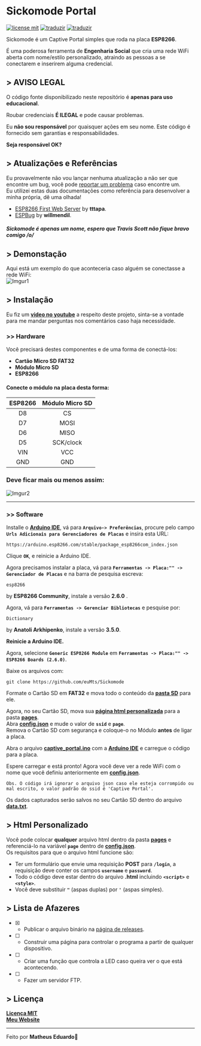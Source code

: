 # Sickomode Portal<br>
[![license mit](https://img.shields.io/badge/license-MIT-green)](LICENSE.md) [![traduzir](https://img.shields.io/badge/Traduzir-pt--BR-brightgreen)](README_ptBR.md) [![traduzir](https://img.shields.io/badge/Translate-en--US-blue)](README.md)<br>

Sickomode é um Captive Portal simples que roda na placa **ESP8266**.<br>

É uma poderosa ferramenta de **Engenharia Social** que cria uma rede WiFi aberta com nome/estilo personalizado, atraindo as pessoas a se conectarem e inserirem alguma credencial.<br>

## > AVISO LEGAL<br>

O código fonte disponibilizado neste repositório é **apenas para uso educacional**.<br>

Roubar credenciais **É ILEGAL** e pode causar problemas.<br>

Eu **não sou responsável** por quaisquer ações em seu nome. Este código é fornecido sem garantias e responsabilidades.<br>

**Seja responsável OK?**<br>
## > Atualizações e Referências<br>
Eu provavelmente não vou lançar nenhuma atualização a não ser que encontre um bug, você pode [reportar um problema](https://github.com/euMts/Sickomode/issues) caso encontre um.<br>Eu utilizei estas duas documentações como referência para desenvolver a minha própria, dê uma olhada!<br>
- [ESP8266 First Web Server](https://tttapa.github.io/ESP8266/Chap10%20-%20Simple%20Web%20Server.html) by **tttapa**.<br>
- [ESPBug](https://github.com/willmendil/ESPBug) by **willmendil**.<br>

##### Sickomode é apenas um nome, espero que Travis Scott não fique bravo comigo /o/<br>
## > Demonstação<br>
Aqui está um exemplo do que aconteceria caso alguém se conectasse a rede WiFi:<br>
![Imgur1](https://i.imgur.com/KAyL5Cw.gif)<br>

## > Instalação<br>
Eu fiz um **[video no youtube]()** a respeito deste projeto, sinta-se a vontade para me mandar perguntas nos comentários caso haja necessidade.<br>
### >> Hardware<br>
Você precisará destes componentes e de uma forma de conectá-los:<br>
- **Cartão Micro SD FAT32**<br>
- **Módulo Micro SD**<br>
- **ESP8266**<br>

#### Conecte o módulo na placa desta forma:<br>

| ESP8266 | Módulo Micro SD |
|:---:|:---:|
| D8 | CS |
| D7 | MOSI |
| D6 | MISO |
| D5 | SCK/clock |
| VIN | VCC |
| GND | GND |
### Deve ficar mais ou menos assim:<br>
![Imgur2](https://i.imgur.com/JHkYb71.png)<br>

---
### >> Software<br>
Installe o **[Arduino IDE](https://www.arduino.cc/en/software)**, vá para **`Arquivo-> Preferências`**, procure pelo campo **`Urls Adicionais para Gerenciadores de Placas`** e insira esta URL:
```
https://arduino.esp8266.com/stable/package_esp8266com_index.json
```
Clique **`OK`**, e reinicie a Arduino IDE.<br>

Agora precisamos instalar a placa, vá para **`Ferramentas -> Placa:"" -> Gerenciador de Placas`** e na barra de pesquisa escreva:
```
esp8266
```
by **ESP8266 Community**, instale a versão **2.6.0** .<br>

Agora, vá para **`Ferramentas -> Gerenciar Bibliotecas`** e pesquise por:
```
Dictionary
```
by **Anatoli Arkhipenko**, instale a versão **3.5.0**.<br>

**Reinicie a Arduino IDE.**<br>

Agora, selecione **`Generic ESP8266 Module`** em **`Ferramentas -> Placa:"" -> ESP8266 Boards (2.6.0)`**.<br>

Baixe os arquivos com:
```
git clone https://github.com/euMts/Sickomode
```
Formate o Cartão SD em **FAT32** e mova todo o conteúdo da **[pasta SD](SD)** para ele.<br>

Agora, no seu Cartão SD, mova sua **[página html personalizada](https://github.com/euMts/Sickomode/blob/main/README_ptBR.md#-html-personalizado)** para a pasta **[pages](SD/pages)**.<br>Abra **[config.json](SD/config.json)** e mude o valor de **`ssid`** e **`page`**.<br>
Remova o Cartão SD com segurança e coloque-o no Módulo **antes** de ligar a placa.<br>

Abra o arquivo **[captive_portal.ino](captive_portal/captive_portal.ino)** com a **[Arduino IDE](https://www.arduino.cc/en/software)** e carregue o código para a placa.<br>

Espere carregar e está pronto! Agora você deve ver a rede WiFi com o nome que você definiu anteriormente em **[config.json](SD/config.json)**.<br>

```Obs. O código irá ignorar o arquivo json caso ele esteja corrompido ou mal escrito, o valor padrão do ssid é 'Captive Portal'.```<br>

Os dados capturados serão salvos no seu Cartão SD dentro do arquivo **[data.txt](SD/data.txt)**.<br>


## > Html Personalizado<br>
Você pode colocar **qualquer** arquivo html dentro da pasta **[pages](SD/pages)** e referenciá-lo na variável **`page`** dentro de **[config.json](SD/config.json)**.<br>
Os requisitos para que o arquivo html funcione são:<br>
- Ter um formulário que envie uma requisição **POST** para **`/login`**, a requisição deve conter os campos **`username`** e **`password`**.<br>
- Todo o código deve estar dentro do arquivo **.html** incluindo **`<script>`** e **`<style>`**.<br>
- Você deve substituir  **`"`** (aspas duplas) por **`'`** (aspas simples).<br>

## > Lista de Afazeres<br>
- [x] - Publicar o arquivo binário na [página de releases](https://github.com/euMts/Sickomode/releases).<br>
- [ ] - Construir uma página para controlar o programa a partir de qualquer dispositivo.<br>
- [ ] - Criar uma função que controla a LED caso queira ver o que está acontecendo.<br>
- [ ] - Fazer um servidor FTP.<br>
## > Licença
**[Licença MIT](LICENSE.md)**<br>**[Meu Website](https://www.matheus-eduardo.com.br)**<br>

---
Feito por **Matheus Eduardo**👋
